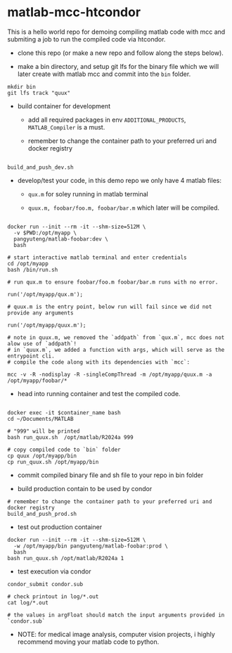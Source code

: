 # matlab-mcc-htcondor

This is a hello world repo for demoing
compiling matlab code with mcc 
and submiting a job to run the compiled code via htcondor.


+ clone this repo (or make a new repo and follow along the steps below).

+ make a bin directory, and setup git lfs for the binary file which we will later create with matlab mcc and commit into the `bin` folder.

```
mkdir bin
git lfs track "quux"
```

+ build container for development
    
    + add all required packages in env `ADDITIONAL_PRODUCTS`, `MATLAB_Compiler` is a must.

    + remember to change the container path to your preferred uri and docker registry

```

build_and_push_dev.sh

```

+ develop/test your code, in this demo repo we only have 4 matlab files:

  + `qux.m` for soley running in matlab terminal
  
  + `quux.m, foobar/foo.m, foobar/bar.m` which later will be compiled.

```

docker run --init --rm -it --shm-size=512M \
  -v $PWD:/opt/myapp \
  pangyuteng/matlab-foobar:dev \
  bash

# start interactive matlab terminal and enter credentials
cd /opt/myapp
bash /bin/run.sh

# run qux.m to ensure foobar/foo.m foobar/bar.m runs with no error.

run('/opt/myapp/qux.m');

# quux.m is the entry point, below run will fail since we did not provide any arguments

run('/opt/myapp/quux.m');

# note in quux.m, we removed the `addpath` from `qux.m`, mcc does not alow use of `addpath`!
# in `quux.m`, we added a function with args, which will serve as the entrypoint cli.
# compile the code along with its dependencies with `mcc`:

mcc -v -R -nodisplay -R -singleCompThread -m /opt/myapp/quux.m -a /opt/myapp/foobar/*

```

+ head into running container and test the compiled code.

```

docker exec -it $container_name bash
cd ~/Documents/MATLAB

# "999" will be printed 
bash run_quux.sh  /opt/matlab/R2024a 999

# copy compiled code to `bin` folder
cp quux /opt/myapp/bin
cp run_quux.sh /opt/myapp/bin

```

+ commit compiled binary file and sh file to your repo in bin folder

+ build production contain to be used by condor

```
# remember to change the container path to your preferred uri and docker registry
build_and_push_prod.sh

```

+ test out production container

```
docker run --init --rm -it --shm-size=512M \
  -w /opt/myapp/bin pangyuteng/matlab-foobar:prod \
  bash
bash run_quux.sh /opt/matlab/R2024a 1

```

+ test execution via condor

```
condor_submit condor.sub

# check printout in log/*.out
cat log/*.out

# the values in argFloat should match the input arguments provided in `condor.sub`

```


+ NOTE: for medical image analysis, computer vision projects,
  i highly recommend moving your matlab code to python.